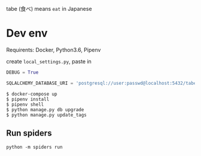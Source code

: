 tabe (食べ) means `eat` in Japanese

# Dev env

Requirents: Docker, Python3.6, Pipenv

create `local_settings.py`, paste in

```python
DEBUG = True

SQLALCHEMY_DATABASE_URI = 'postgresql://user:passwd@localhost:5432/tabe'
```


```shell
$ docker-compose up
$ pipenv install
$ pipenv shell
$ python manage.py db upgrade
$ python manage.py update_tags
```

## Run spiders

```shell
python -m spiders run
```
